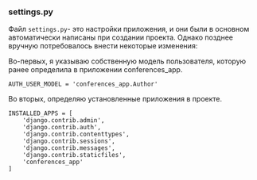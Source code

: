 ### settings.py


Файл `settings.py`- это настройки приложения, и они были в основном автоматически написаны при создании проекта.
Однако позднее вручную потребовалось внести некоторые изменения:

Во-первых, я указываю собственную модель пользователя, которую ранее определила в приложении conferences_app.

```
AUTH_USER_MODEL = 'conferences_app.Author'
```

Во вторых, определяю установленные приложения в проекте.
```
INSTALLED_APPS = [
    'django.contrib.admin',
    'django.contrib.auth',
    'django.contrib.contenttypes',
    'django.contrib.sessions',
    'django.contrib.messages',
    'django.contrib.staticfiles',
    'conferences_app'
]
```